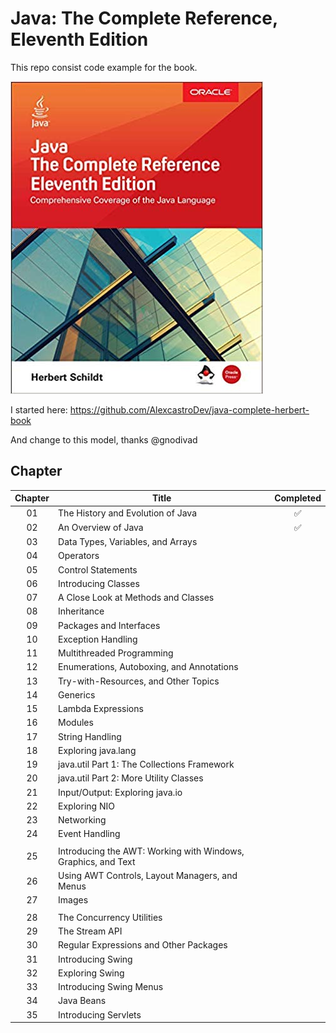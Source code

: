 # Java: The Complete Reference, Eleventh Edition

This repo consist code example for the book.

![Java: The Complete Reference, Eleventh Edition](book.jpg)

I started here: https://github.com/AlexcastroDev/java-complete-herbert-book

And change to this model, thanks @gnodivad

## Chapter

| Chapter | Title                                                         | Completed |
| :-----: | ------------------------------------------------------------- | :-------: |
|   01    | The History and Evolution of Java                             |    ✅     |
|   02    | An Overview of Java                                           |    ✅     |
|   03    | Data Types, Variables, and Arrays                             |           |
|   04    | Operators                                                     |           |
|   05    | Control Statements                                            |           |
|   06    | Introducing Classes                                           |           |
|   07    | A Close Look at Methods and Classes                           |           |
|   08    | Inheritance                                                   |           |
|   09    | Packages and Interfaces                                       |           |
|   10    | Exception Handling                                            |           |
|   11    | Multithreaded Programming                                     |           |
|   12    | Enumerations, Autoboxing, and Annotations                     |           |
|   13    | Try-with-Resources, and Other Topics                          |           |
|   14    | Generics                                                      |           |
|   15    | Lambda Expressions                                            |           |
|   16    | Modules                                                       |           |
|   17    | String Handling                                               |           |
|   18    | Exploring java.lang                                           |           |
|   19    | java.util Part 1: The Collections Framework                   |           |
|   20    | java.util Part 2: More Utility Classes                        |           |
|   21    | Input/Output: Exploring java.io                               |           |
|   22    | Exploring NIO                                                 |           |
|   23    | Networking                                                    |           |
|   24    | Event Handling                                                |           | 
|         |
|   25    | Introducing the AWT: Working with Windows, Graphics, and Text |           |
|   26    | Using AWT Controls, Layout Managers, and Menus                |           |
|   27    | Images                                                        |           |
|         |
|   28    | The Concurrency Utilities                                     |           |
|   29    | The Stream API                                                |           |
|   30    | Regular Expressions and Other Packages                        |           |
|   31    | Introducing Swing                                             |           |
|   32    | Exploring Swing                                               |           |
|   33    | Introducing Swing Menus                                       |           |
|   34    | Java Beans                                                    |           |
|   35    | Introducing Servlets                                          |           |

